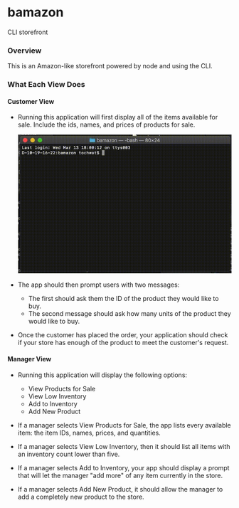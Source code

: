 # bamazon
CLI storefront


### Overview
This is an Amazon-like storefront powered by node and using the CLI. 

### What Each View Does

#### Customer View

* Running this application will first display all of the items available for sale. Include the ids, names, and prices of products for sale.

    ![display all items](/gifs/displayAll.gif)

* The app should then prompt users with two messages:
    * The first should ask them the ID of the product they would like to buy.
    * The second message should ask how many units of the product they would like to buy.

* Once the customer has placed the order, your application should check if your store has enough of the product to meet the customer's request.





#### Manager View

* Running this application will display the following options:
    * View Products for Sale
    * View Low Inventory
    * Add to Inventory
    * Add New Product

* If a manager selects View Products for Sale, the app lists every available item: the item IDs, names, prices, and quantities. 

* If a manager selects View Low Inventory, then it should list all items with an inventory count lower than five.

* If a manager selects Add to Inventory, your app should display a prompt that will let the manager "add more" of any item currently in the store.

* If a manager selects Add New Product, it should allow the manager to add a completely new product to the store.
